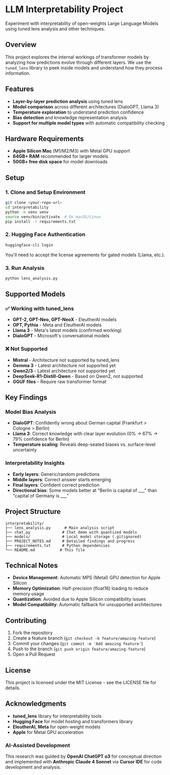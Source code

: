# LLM Interpretability Project

Experiment with interpretability of open-weights Large Language Models using tuned lens analysis and other techniques.

## Overview

This project explores the internal workings of transformer models by analyzing how predictions evolve through different layers. We use the `tuned_lens` library to peek inside models and understand how they process information.

## Features

- **Layer-by-layer prediction analysis** using tuned lens
- **Model comparison** across different architectures (DialoGPT, Llama 3)
- **Temperature exploration** to understand prediction confidence
- **Bias detection** and knowledge representation analysis
- **Support for multiple model types** with automatic compatibility checking

## Hardware Requirements

- **Apple Silicon Mac** (M1/M2/M3) with Metal GPU support
- **64GB+ RAM** recommended for larger models
- **50GB+ free disk space** for model downloads

## Setup

### 1. Clone and Setup Environment

```bash
git clone <your-repo-url>
cd interpretability
python -m venv venv
source venv/bin/activate  # On macOS/Linux
pip install -r requirements.txt
```

### 2. Hugging Face Authentication

```bash
huggingface-cli login
```

You'll need to accept the license agreements for gated models (Llama, etc.).

### 3. Run Analysis

```bash
python lens_analysis.py
```

## Supported Models

### ✅ Working with tuned_lens
- **GPT-2, GPT-Neo, GPT-NeoX** - EleutherAI models
- **OPT, Pythia** - Meta and EleutherAI models  
- **Llama 3** - Meta's latest models (confirmed working)
- **DialoGPT** - Microsoft's conversational models

### ❌ Not Supported
- **Mistral** - Architecture not supported by tuned_lens
- **Gemma 3** - Latest architecture not supported yet
- **Qwen2/3** - Latest architecture not supported yet
- **DeepSeek-R1-Distill-Qwen** - Based on Qwen2, not supported
- **GGUF files** - Require raw transformer format

## Key Findings

### Model Bias Analysis
- **DialoGPT**: Confidently wrong about German capital (Frankfurt > Cologne > Berlin)
- **Llama 3**: Correct knowledge with clear layer evolution (0% → 67% → 79% confidence for Berlin)
- **Temperature scaling**: Reveals deep-seated biases vs. surface-level uncertainty

### Interpretability Insights
- **Early layers**: Generic/random predictions
- **Middle layers**: Correct answer starts emerging
- **Final layers**: Confident correct prediction
- **Directional bias**: Some models better at "Berlin is capital of ___" than "capital of Germany is ___"

## Project Structure

```
interpretability/
├── lens_analysis.py      # Main analysis script
├── chat.py              # Chat demo with quantized models
├── models/              # Local model storage (.gitignored)
├── PROJECT_NOTES.md     # Detailed findings and progress
├── requirements.txt     # Python dependencies
└── README.md           # This file
```

## Technical Notes

- **Device Management**: Automatic MPS (Metal) GPU detection for Apple Silicon
- **Memory Optimization**: Half-precision (float16) loading to reduce memory usage
- **Quantization**: Avoided due to Apple Silicon compatibility issues
- **Model Compatibility**: Automatic fallback for unsupported architectures

## Contributing

1. Fork the repository
2. Create a feature branch (`git checkout -b feature/amazing-feature`)
3. Commit your changes (`git commit -m 'Add amazing feature'`)
4. Push to the branch (`git push origin feature/amazing-feature`)
5. Open a Pull Request

## License

This project is licensed under the MIT License - see the LICENSE file for details.

## Acknowledgments

- **tuned_lens** library for interpretability tools
- **Hugging Face** for model hosting and transformers library
- **EleutherAI, Meta** for open-weight models
- **Apple** for Metal GPU acceleration

### AI-Assisted Development
This research was guided by **OpenAI ChatGPT o3** for conceptual direction and implemented with **Anthropic Claude 4 Sonnet** via **Cursor IDE** for code development and analysis. 